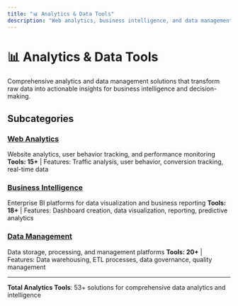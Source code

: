 ```yaml
---
title: "📊 Analytics & Data Tools"
description: "Web analytics, business intelligence, and data management platforms"
---
```


# 📊 Analytics & Data Tools

Comprehensive analytics and data management solutions that transform raw data into actionable insights for business intelligence and decision-making.

## Subcategories

### [Web Analytics](/categories/analytics-data-tools/web-analytics/)
Website analytics, user behavior tracking, and performance monitoring
**Tools: 15+** | Features: Traffic analysis, user behavior, conversion tracking, real-time data

### [Business Intelligence](/categories/analytics-data-tools/business-intelligence/)
Enterprise BI platforms for data visualization and business reporting
**Tools: 18+** | Features: Dashboard creation, data visualization, reporting, predictive analytics

### [Data Management](/categories/analytics-data-tools/data-management/)
Data storage, processing, and management platforms
**Tools: 20+** | Features: Data warehousing, ETL processes, data governance, quality management

---

**Total Analytics Tools**: 53+ solutions for comprehensive data analytics and intelligence
